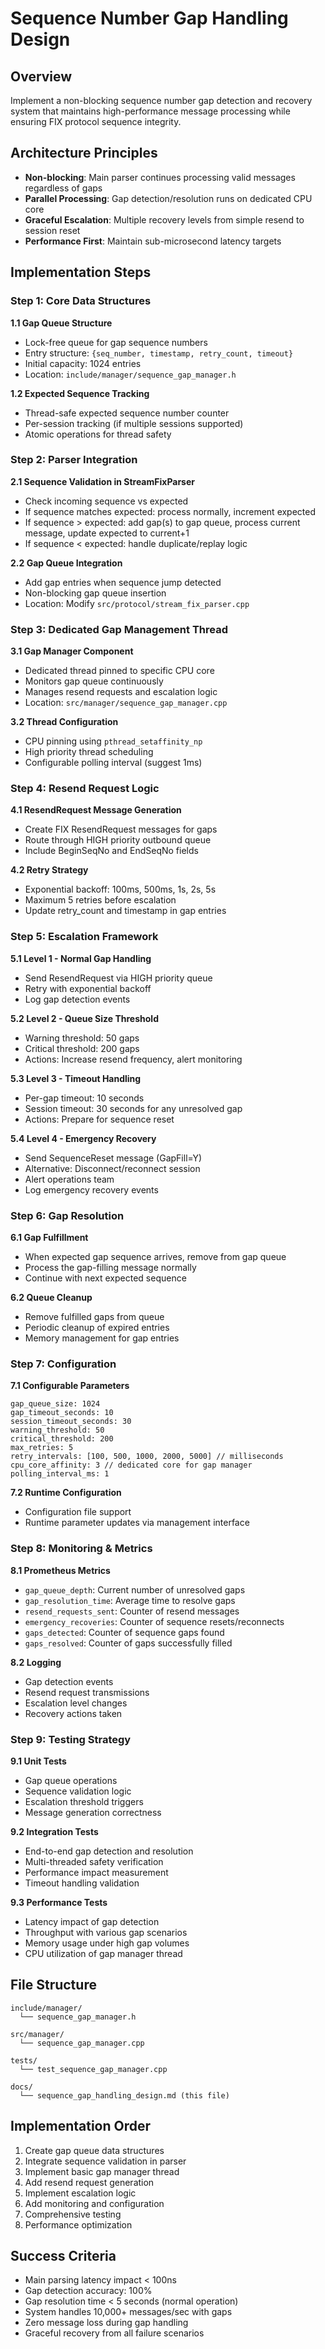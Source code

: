 # Sequence Number Gap Handling Design

## Overview

Implement a non-blocking sequence number gap detection and recovery system that maintains high-performance message processing while ensuring FIX protocol sequence integrity.

## Architecture Principles

- **Non-blocking**: Main parser continues processing valid messages regardless of gaps
- **Parallel Processing**: Gap detection/resolution runs on dedicated CPU core
- **Graceful Escalation**: Multiple recovery levels from simple resend to session reset
- **Performance First**: Maintain sub-microsecond latency targets

## Implementation Steps

### Step 1: Core Data Structures

**1.1 Gap Queue Structure**
- Lock-free queue for gap sequence numbers
- Entry structure: `{seq_number, timestamp, retry_count, timeout}`
- Initial capacity: 1024 entries
- Location: `include/manager/sequence_gap_manager.h`

**1.2 Expected Sequence Tracking**
- Thread-safe expected sequence number counter
- Per-session tracking (if multiple sessions supported)
- Atomic operations for thread safety

### Step 2: Parser Integration

**2.1 Sequence Validation in StreamFixParser**
- Check incoming sequence vs expected
- If sequence matches expected: process normally, increment expected
- If sequence > expected: add gap(s) to gap queue, process current message, update expected to current+1
- If sequence < expected: handle duplicate/replay logic

**2.2 Gap Queue Integration**
- Add gap entries when sequence jump detected
- Non-blocking gap queue insertion
- Location: Modify `src/protocol/stream_fix_parser.cpp`

### Step 3: Dedicated Gap Management Thread

**3.1 Gap Manager Component**
- Dedicated thread pinned to specific CPU core
- Monitors gap queue continuously
- Manages resend requests and escalation logic
- Location: `src/manager/sequence_gap_manager.cpp`

**3.2 Thread Configuration**
- CPU pinning using `pthread_setaffinity_np`
- High priority thread scheduling
- Configurable polling interval (suggest 1ms)

### Step 4: Resend Request Logic

**4.1 ResendRequest Message Generation**
- Create FIX ResendRequest messages for gaps
- Route through HIGH priority outbound queue
- Include BeginSeqNo and EndSeqNo fields

**4.2 Retry Strategy**
- Exponential backoff: 100ms, 500ms, 1s, 2s, 5s
- Maximum 5 retries before escalation
- Update retry_count and timestamp in gap entries

### Step 5: Escalation Framework

**5.1 Level 1 - Normal Gap Handling**
- Send ResendRequest via HIGH priority queue
- Retry with exponential backoff
- Log gap detection events

**5.2 Level 2 - Queue Size Threshold**
- Warning threshold: 50 gaps
- Critical threshold: 200 gaps
- Actions: Increase resend frequency, alert monitoring

**5.3 Level 3 - Timeout Handling**
- Per-gap timeout: 10 seconds
- Session timeout: 30 seconds for any unresolved gap
- Actions: Prepare for sequence reset

**5.4 Level 4 - Emergency Recovery**
- Send SequenceReset message (GapFill=Y)
- Alternative: Disconnect/reconnect session
- Alert operations team
- Log emergency recovery events

### Step 6: Gap Resolution

**6.1 Gap Fulfillment**
- When expected gap sequence arrives, remove from gap queue
- Process the gap-filling message normally
- Continue with next expected sequence

**6.2 Queue Cleanup**
- Remove fulfilled gaps from queue
- Periodic cleanup of expired entries
- Memory management for gap entries

### Step 7: Configuration

**7.1 Configurable Parameters**
```
gap_queue_size: 1024
gap_timeout_seconds: 10
session_timeout_seconds: 30
warning_threshold: 50
critical_threshold: 200
max_retries: 5
retry_intervals: [100, 500, 1000, 2000, 5000] // milliseconds
cpu_core_affinity: 3 // dedicated core for gap manager
polling_interval_ms: 1
```

**7.2 Runtime Configuration**
- Configuration file support
- Runtime parameter updates via management interface

### Step 8: Monitoring & Metrics

**8.1 Prometheus Metrics**
- `gap_queue_depth`: Current number of unresolved gaps
- `gap_resolution_time`: Average time to resolve gaps
- `resend_requests_sent`: Counter of resend messages
- `emergency_recoveries`: Counter of sequence resets/reconnects
- `gaps_detected`: Counter of sequence gaps found
- `gaps_resolved`: Counter of gaps successfully filled

**8.2 Logging**
- Gap detection events
- Resend request transmissions
- Escalation level changes
- Recovery actions taken

### Step 9: Testing Strategy

**9.1 Unit Tests**
- Gap queue operations
- Sequence validation logic
- Escalation threshold triggers
- Message generation correctness

**9.2 Integration Tests**
- End-to-end gap detection and resolution
- Multi-threaded safety verification
- Performance impact measurement
- Timeout handling validation

**9.3 Performance Tests**
- Latency impact of gap detection
- Throughput with various gap scenarios
- Memory usage under high gap volumes
- CPU utilization of gap manager thread

## File Structure

```
include/manager/
  └── sequence_gap_manager.h

src/manager/
  └── sequence_gap_manager.cpp

tests/
  └── test_sequence_gap_manager.cpp

docs/
  └── sequence_gap_handling_design.md (this file)
```

## Implementation Order

1. Create gap queue data structures
2. Integrate sequence validation in parser
3. Implement basic gap manager thread
4. Add resend request generation
5. Implement escalation logic
6. Add monitoring and configuration
7. Comprehensive testing
8. Performance optimization

## Success Criteria

- Main parsing latency impact < 100ns
- Gap detection accuracy: 100%
- Gap resolution time < 5 seconds (normal operation)
- System handles 10,000+ messages/sec with gaps
- Zero message loss during gap handling
- Graceful recovery from all failure scenarios